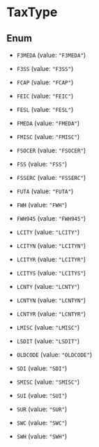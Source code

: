 

# TaxType

## Enum


* `F3MEDA` (value: `"F3MEDA"`)

* `F3SS` (value: `"F3SS"`)

* `FCAP` (value: `"FCAP"`)

* `FEIC` (value: `"FEIC"`)

* `FESL` (value: `"FESL"`)

* `FMEDA` (value: `"FMEDA"`)

* `FMISC` (value: `"FMISC"`)

* `FSOCER` (value: `"FSOCER"`)

* `FSS` (value: `"FSS"`)

* `FSSERC` (value: `"FSSERC"`)

* `FUTA` (value: `"FUTA"`)

* `FWH` (value: `"FWH"`)

* `FWH945` (value: `"FWH945"`)

* `LCITY` (value: `"LCITY"`)

* `LCITYN` (value: `"LCITYN"`)

* `LCITYR` (value: `"LCITYR"`)

* `LCITYS` (value: `"LCITYS"`)

* `LCNTY` (value: `"LCNTY"`)

* `LCNTYN` (value: `"LCNTYN"`)

* `LCNTYR` (value: `"LCNTYR"`)

* `LMISC` (value: `"LMISC"`)

* `LSDIT` (value: `"LSDIT"`)

* `OLDCODE` (value: `"OLDCODE"`)

* `SDI` (value: `"SDI"`)

* `SMISC` (value: `"SMISC"`)

* `SUI` (value: `"SUI"`)

* `SUR` (value: `"SUR"`)

* `SWC` (value: `"SWC"`)

* `SWH` (value: `"SWH"`)



